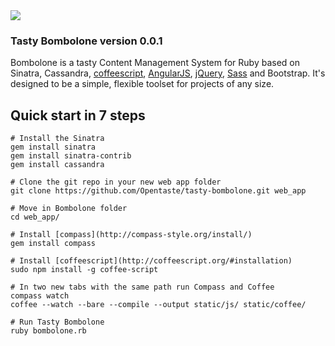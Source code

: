 <img src="http://zizzamia.com/img/tasty_bombolone_logo.png"/>

### Tasty Bombolone version 0.0.1 ###

Bombolone is a tasty Content Management System for Ruby based on Sinatra, Cassandra, [coffeescript](http://coffeescript.org/), [AngularJS](http://angularjs.org), [jQuery](http://jquery.com), [Sass](http://sass-lang.com) and Bootstrap. It's designed to be a simple, flexible toolset for projects of any size.



## Quick start in 7 steps

```shell
# Install the Sinatra
gem install sinatra
gem install sinatra-contrib 
gem install cassandra

# Clone the git repo in your new web app folder
git clone https://github.com/Opentaste/tasty-bombolone.git web_app

# Move in Bombolone folder 
cd web_app/

# Install [compass](http://compass-style.org/install/)
gem install compass

# Install [coffeescript](http://coffeescript.org/#installation)
sudo npm install -g coffee-script

# In two new tabs with the same path run Compass and Coffee
compass watch
coffee --watch --bare --compile --output static/js/ static/coffee/

# Run Tasty Bombolone 
ruby bombolone.rb
```